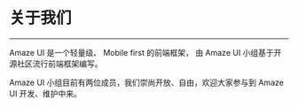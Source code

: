 # 关于我们
---

Amaze UI 是一个轻量级、 Mobile first 的前端框架， 由 Amaze UI 小组基于开源社区流行前端框架编写。

Amaze UI 小组目前有两位成员，我们崇尚开放、自由，欢迎大家参与到 Amaze UI 开发、维护中来。


<!--
    AllMobilize Inc. 由前微软美国总部IE浏览器核心研发团队成员及移动互联网行业专家在美国西雅图创立，旨在解决网页在不同移动设备屏幕上的适配问题。基于国际专利技术并结合最前沿的 HTML5 技术，云适配解决方案可以帮助企业快速将桌面版网站适配到各种移动设备终端的屏幕上，不仅显著地提高了企业网站的用户体验以及销售转化率，而且大幅度地节省了企业开发和维护移动网站的费用。


AllMobilize Inc. 获得了微软创投孵化器的支持，其领先科技已得到全球多家企业及机构的认可与信赖，客户包括全球 500 强企业、美国政府、国内政府机关、国内外上市公司、以及互联网标准化组织 W3C。


我们的使命是通过技术创新使移动上网变得越来越快捷高效。
-->